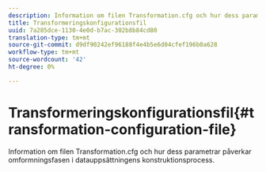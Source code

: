 ```yaml
---
description: Information om filen Transformation.cfg och hur dess parametrar påverkar omformningsfasen i datauppsättningens konstruktionsprocess.
title: Transformeringskonfigurationsfil
uuid: 7a285dce-1130-4e0d-b7ac-302b8b84cd80
translation-type: tm+mt
source-git-commit: d9df90242ef96188f4e4b5e6d04cfef196b0a628
workflow-type: tm+mt
source-wordcount: '42'
ht-degree: 0%

---
```



# Transformeringskonfigurationsfil{#transformation-configuration-file}

Information om filen Transformation.cfg och hur dess parametrar påverkar omformningsfasen i datauppsättningens konstruktionsprocess.

